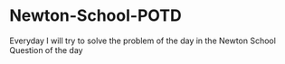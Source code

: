 # Newton-School-POTD
Everyday I will try to solve the problem of the day in the Newton School Question of the day
